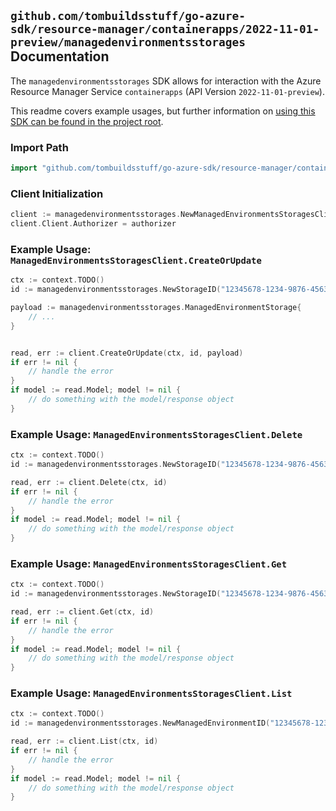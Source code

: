 
## `github.com/tombuildsstuff/go-azure-sdk/resource-manager/containerapps/2022-11-01-preview/managedenvironmentsstorages` Documentation

The `managedenvironmentsstorages` SDK allows for interaction with the Azure Resource Manager Service `containerapps` (API Version `2022-11-01-preview`).

This readme covers example usages, but further information on [using this SDK can be found in the project root](https://github.com/tombuildsstuff/go-azure-sdk/tree/main/docs).

### Import Path

```go
import "github.com/tombuildsstuff/go-azure-sdk/resource-manager/containerapps/2022-11-01-preview/managedenvironmentsstorages"
```


### Client Initialization

```go
client := managedenvironmentsstorages.NewManagedEnvironmentsStoragesClientWithBaseURI("https://management.azure.com")
client.Client.Authorizer = authorizer
```


### Example Usage: `ManagedEnvironmentsStoragesClient.CreateOrUpdate`

```go
ctx := context.TODO()
id := managedenvironmentsstorages.NewStorageID("12345678-1234-9876-4563-123456789012", "example-resource-group", "managedEnvironmentValue", "storageValue")

payload := managedenvironmentsstorages.ManagedEnvironmentStorage{
	// ...
}


read, err := client.CreateOrUpdate(ctx, id, payload)
if err != nil {
	// handle the error
}
if model := read.Model; model != nil {
	// do something with the model/response object
}
```


### Example Usage: `ManagedEnvironmentsStoragesClient.Delete`

```go
ctx := context.TODO()
id := managedenvironmentsstorages.NewStorageID("12345678-1234-9876-4563-123456789012", "example-resource-group", "managedEnvironmentValue", "storageValue")

read, err := client.Delete(ctx, id)
if err != nil {
	// handle the error
}
if model := read.Model; model != nil {
	// do something with the model/response object
}
```


### Example Usage: `ManagedEnvironmentsStoragesClient.Get`

```go
ctx := context.TODO()
id := managedenvironmentsstorages.NewStorageID("12345678-1234-9876-4563-123456789012", "example-resource-group", "managedEnvironmentValue", "storageValue")

read, err := client.Get(ctx, id)
if err != nil {
	// handle the error
}
if model := read.Model; model != nil {
	// do something with the model/response object
}
```


### Example Usage: `ManagedEnvironmentsStoragesClient.List`

```go
ctx := context.TODO()
id := managedenvironmentsstorages.NewManagedEnvironmentID("12345678-1234-9876-4563-123456789012", "example-resource-group", "managedEnvironmentValue")

read, err := client.List(ctx, id)
if err != nil {
	// handle the error
}
if model := read.Model; model != nil {
	// do something with the model/response object
}
```
